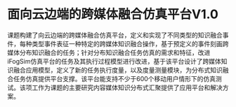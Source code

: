 # 面向云边端的跨媒体融合仿真平台V1.0

课题构建了向云边端的跨媒体融合仿真平台，定义和实现了不同类型的知识融合事件，每种类型事件表征一种特定的跨媒体知识融合操作，基于预定义的事件刻画跨媒体分布知识融合的任务；针对分布知识融合任务仿真的需求和特征，改进iFogSim仿真平台的任务及其执行过程模型进行改进，基于该平台设计了跨媒体知识融合应用模型，定义了新的任务执行度量，以及度量测量模块，为分布式知识融合任务仿真提供平台支撑。该平台能支持不少于600个移动用户情形下的仿真测试。该项工作为课题的主要研究内容媒体知识分布式汇聚提供了应用平台和解决方案。